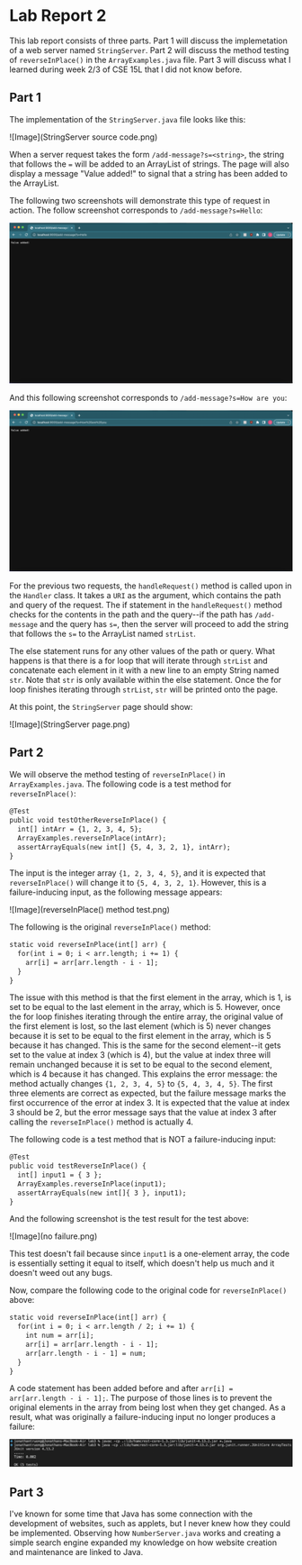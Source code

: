 # Lab Report 2

This lab report consists of three parts. Part 1 will discuss the implemetation of a web server named `StringServer`. Part 2 will discuss the method testing of `reverseInPlace()` in the `ArrayExamples.java` file. Part 3 will discuss what I learned during week 2/3 of CSE 15L that I did not know before. 

## Part 1

The implementation of the `StringServer.java` file looks like this: 

![Image](StringServer source code.png)

When a server request takes the form `/add-message?s=<string>`, the string that follows the `=` will be added to an ArrayList of strings. The page will also display a message "Value added!" to signal that a string has been added to the ArrayList. 

The following two screenshots will demonstrate this type of request in action. The follow screenshot corresponds to `/add-message?s=Hello`:

![Image](addMessageHello.png)

And this following screenshot corresponds to `/add-message?s=How are you`:

![Image](addMessageHowAreYou.png)

For the previous two requests, the `handleRequest()` method is called upon in the `Handler` class. It takes a `URI` as the argument, which contains the path and query of the request. The if statement in the `handleRequest()` method checks for the contents in the path and the query--if the path has `/add-message` and the query has `s=`, then the server will proceed to add the string that follows the `s=` to the ArrayList named `strList`. 

The else statement runs for any other values of the path or query. What happens is that there is a for loop that will iterate through `strList` and concatenate each element in it with a new line to an empty String named `str`. Note that `str` is only available within the else statement. Once the for loop finishes iterating through `strList`, `str` will be printed onto the page. 

At this point, the `StringServer` page should show:

![Image](StringServer page.png)

## Part 2

We will observe the method testing of `reverseInPlace()` in `ArrayExamples.java`. The following code is a test method for `reverseInPlace()`:

```
@Test
public void testOtherReverseInPlace() {
  int[] intArr = {1, 2, 3, 4, 5};
  ArrayExamples.reverseInPlace(intArr);
  assertArrayEquals(new int[] {5, 4, 3, 2, 1}, intArr);
}
```

The input is the integer array `{1, 2, 3, 4, 5}`, and it is expected that `reverseInPlace()` will change it to `{5, 4, 3, 2, 1}`. However, this is a failure-inducing input, as the following message appears:

![Image](reverseInPlace() method test.png)

The following is the original `reverseInPlace()` method:

```
static void reverseInPlace(int[] arr) {
  for(int i = 0; i < arr.length; i += 1) {
    arr[i] = arr[arr.length - i - 1];
  }
}
```
The issue with this method is that the first element in the array, which is 1, is set to be equal to the last element in the array, which is 5. However, once the for loop finishes iterating through the entire array, the original value of the first element is lost, so the last element (which is 5) never changes because it is set to be equal to the first element in the array, which is 5 because it has changed. This is the same for the second element--it gets set to the value at index 3 (which is 4), but the value at index three will remain unchanged because it is set to be equal to the second element, which is 4 because it has changed. This explains the error message: the method actually changes `{1, 2, 3, 4, 5}` to `{5, 4, 3, 4, 5}`. The first three elements are correct as expected, but the failure message marks the first occurrence of the error at index 3. It is expected that the value at index 3 should be 2, but the error message says that the value at index 3 after calling the `reverseInPlace()` method is actually 4. 

The following code is a test method that is NOT a failure-inducing input:

```
@Test
public void testReverseInPlace() {
  int[] input1 = { 3 };
  ArrayExamples.reverseInPlace(input1);
  assertArrayEquals(new int[]{ 3 }, input1);
}
```
And the following screenshot is the test result for the test above: 

![Image](no failure.png)

This test doesn't fail because since `input1` is a one-element array, the code is essentially setting it equal to itself, which doesn't help us much and it doesn't weed out any bugs. 

Now, compare the following code to the original code for `reverseInPlace()` above:

```
static void reverseInPlace(int[] arr) {
  for(int i = 0; i < arr.length / 2; i += 1) {
    int num = arr[i];
    arr[i] = arr[arr.length - i - 1];
    arr[arr.length - i - 1] = num;
  }
}
```

A code statement has been added before and after `arr[i] = arr[arr.length - i - 1];`. The purpose of those lines is to prevent the original elements in the array from being lost when they get changed. As a result, what was originally a failure-inducing input no longer produces a failure: 

![Image](all5Tests.png)

## Part 3

I've known for some time that Java has some connection with the development of websites, such as applets, but I never knew how they could be implemented. Observing how `NumberServer.java` works and creating a simple search engine expanded my knowledge on how website creation and maintenance are linked to Java. 
